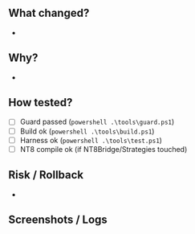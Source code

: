 ## What changed?
-

## Why?
-

## How tested?
- [ ] Guard passed (`powershell .\tools\guard.ps1`)
- [ ] Build ok (`powershell .\tools\build.ps1`)
- [ ] Harness ok (`powershell .\tools\test.ps1`)
- [ ] NT8 compile ok (if NT8Bridge/Strategies touched)

## Risk / Rollback
-

## Screenshots / Logs
